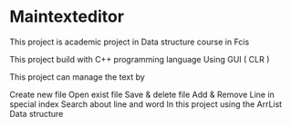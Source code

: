 # Maintexteditor
This project is academic project in Data structure course in Fcis

This project build with C++ programming language Using GUI ( CLR )

This project can manage the text by

Create new file
Open exist file
Save & delete file
Add & Remove Line in special index
Search about line and word
In this project using the ArrList Data structure
